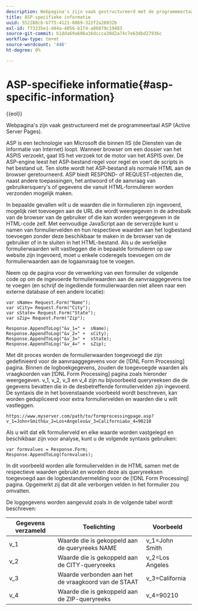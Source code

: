 ```yaml
---
description: Webpagina's zijn vaak gestructureerd met de programmeertaal ASP (Active Server Pages).
title: ASP-specifieke informatie
uuid: 552288cb-b775-4121-8869-322f2a26932b
exl-id: f73235e1-d44a-4056-b1f4-a86879c19483
source-git-commit: b1dda69a606a16dccca30d2a74c7e63dbd27936c
workflow-type: tm+mt
source-wordcount: '446'
ht-degree: 0%

---
```


# ASP-specifieke informatie{#asp-specific-information}

{{eol}}

Webpagina&#39;s zijn vaak gestructureerd met de programmeertaal ASP (Active Server Pages).

ASP is een technologie van Microsoft die binnen IIS (de Diensten van de Informatie van Internet) loopt. Wanneer browser om een dossier van het ASPIS verzoekt, gaat IIS het verzoek tot de motor van het ASPIS over. De ASP-engine leest het ASP-bestand regel voor regel en voert de scripts in het bestand uit. Ten slotte wordt het ASP-bestand als normale HTML aan de browser geretourneerd. ASP biedt RESPOND- of REQUEST-objecten die, naast andere toepassingen, het antwoord of de aanvraag van gebruikersquery&#39;s of gegevens die vanuit HTML-formulieren worden verzonden mogelijk maken.

In bepaalde gevallen wilt u de waarden die in formulieren zijn ingevoerd, mogelijk niet toevoegen aan de URL die wordt weergegeven in de adresbalk van de browser van de gebruiker of die kan worden weergegeven in de HTML-code zelf. Met eenvoudige JavaScript aan de serverzijde kunt u namen van formuliervelden en hun respectieve waarden aan het logbestand toevoegen zonder deze beschikbaar te maken in de browser van de gebruiker of in te sluiten in het HTML-bestand. Als u de werkelijke formulierwaarden wilt vastleggen die in bepaalde formulieren op uw website zijn ingevoerd, moet u enkele coderegels toevoegen om de formulierwaarden aan de logaanvraag toe te voegen.

Neem op de pagina voor de verwerking van een formulier de volgende code op om de ingevoerde formulierwaarden aan de aanvraaggegevens toe te voegen (en schrijf de ingediende formulierwaarden niet alleen naar een externe database of een andere locatie):

```
var sName= Request.Form("Name");
var sCity= Request.Form("City");
var sState= Request.Form("State");
var sZip= Request.Form("Zip");

Response.AppendToLog("&v_1=" +  sName);
Response.AppendToLog("&v_2=" +  sCity);
Response.AppendToLog("&v_3=" +  sState);
Response.AppendToLog("&v_4=" +  sZip);
```

Met dit proces worden de formulierwaarden toegevoegd die zijn gedefinieerd voor de aanvraaggegevens voor de [!DNL Form Processing] pagina. Binnen de logboekgegevens, zouden de toegevoegde waarden als vraagkoorden van [!DNL Form Processing] pagina zoals hieronder weergegeven. v_1, v_2, v_3 en v_4 zijn nu bijvoorbeeld queryreeksen die de gegevens bevatten die in de desbetreffende formuliervelden zijn ingevoerd. De syntaxis die in het bovenstaande voorbeeld wordt beschreven, kan worden gedupliceerd voor extra formuliervelden en waarden die u wilt vastleggen.

```
https://www.myserver.com/path/to/formprocessingpage.asp?v_1=John+Smith&v_2=Los+Angeles&v_3=California&v_4=90210
```

Als u wilt dat elk formulierveld en elke waarde worden vastgelegd en beschikbaar zijn voor analyse, kunt u de volgende syntaxis gebruiken:

```
var formvalues = Response.Form;
Response.AppendToLog(formvalues);
```

In dit voorbeeld worden alle formuliervelden in de HTML samen met de respectieve waarden gebruikt en worden deze als queryreeksen toegevoegd aan de logbestandvermelding voor de [!DNL Form Processing] pagina. Opgemerkt zij dat dit alle verborgen velden in het formulier zou omvatten.

De loggegevens worden aangevuld zoals in de volgende tabel wordt beschreven:

| Gegevens verzameld | Toelichting | Voorbeeld |
|---|---|---|
| v_1 | Waarde die is gekoppeld aan de queryreeks NAME | v_1=John Smith |
| v_2 | Waarde die is gekoppeld aan de CITY-queryreeks | v_2=Los Angeles |
| v_3 | Waarde verbonden aan het de vraagkoord van de STAAT | v_3=California |
| v_4 | Waarde die is gekoppeld aan de ZIP-queryreeks | v_4=90210 |
